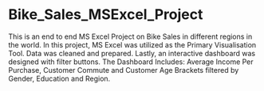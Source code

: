 # Bike_Sales_MSExcel_Project
This is an end to end MS Excel Project on Bike Sales in different regions in the world.
In this project, MS Excel was utilized as the Primary Visualisation Tool.
Data was cleaned and prepared.
Lastly, an interactive dashboard was designed with filter buttons.
The Dashboard Includes: Average Income Per Purchase, Customer Commute and Customer Age Brackets filtered by Gender, Education and Region.
